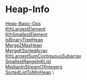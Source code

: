 # Heap-Info 
[Heap-Basic-Ops](https://github.com/mkeshav218/DSA/blob/master/src/heap/HeapBasic.java) \
[KthLargestElement](https://github.com/mkeshav218/DSA/blob/master/src/heap/KthLargestElement.java) \
[KthSmallestElement](https://github.com/mkeshav218/DSA/blob/master/src/heap/KthSmallestElement.java) \
[IsBinaryTreeHeap](https://github.com/mkeshav218/DSA/blob/master/src/heap/IsBinaryTreeHeap.java) \
[Merge2MaxHeap](https://github.com/mkeshav218/DSA/blob/master/src/heap/Merge2MaxHeap.java) \
[MergeKSortedArray](https://github.com/mkeshav218/DSA/blob/master/src/heap/MergeKSortedArray.java) \
[KthLargestSumContiguousSubarray](https://github.com/mkeshav218/DSA/blob/master/src/heap/KthLargestSumContiguousSubarray.java) \
[SmallestRangeInKList](https://github.com/mkeshav218/DSA/blob/master/src/heap/SmallestRangeInKList.java) \
[MedianInStreamOfIntegers](https://github.com/mkeshav218/DSA/blob/master/src/heap/MedianInStreamOfIntegers.java) \
[SortedListToMinHeap](https://github.com/mkeshav218/DSA/blob/master/src/heap/SortedListToMinHeap.java) \
